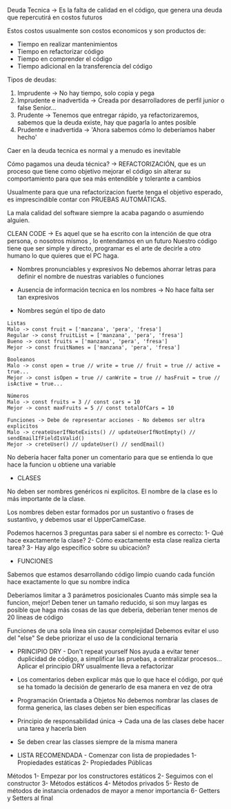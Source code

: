 Deuda Tecnica -> Es la falta de calidad en el código, que genera una deuda que repercutirá en costos futuros

Estos costos usualmente son costos economicos y son productos de:

- Tiempo en realizar mantenimientos
- Tiempo en refactorizar código
- Tiempo en comprender el código
- Tiempo adicional en la transferencia del código

Tipos de deudas:

1. Imprudente -> No hay tiempo, solo copia y pega
2. Imprudente e inadvertida -> Creada por desarrolladores de perfil junior o false Senior...
3. Prudente -> Tenemos que entregar rápido, ya refactorizaremos, sabemos que la deuda existe, hay que pagarla lo antes posible
4. Prudente e inadvertida -> 'Ahora sabemos cómo lo deberíamos haber hecho'

Caer en la deuda tecnica es normal y a menudo es inevitable

Cómo pagamos una deuda técnica? -> REFACTORIZACIÓN, que es un proceso que tiene como objetivo mejorar el código sin alterar su comportamiento para que sea más entendible y tolerante a cambios

Usualmente para que una refactorizacion fuerte tenga el objetivo esperado, es imprescindible contar con PRUEBAS AUTOMÁTICAS.

La mala calidad del software siempre la acaba pagando o asumiendo alguien.

CLEAN CODE -> Es aquel que se ha escrito con la intención de que otra persona, o nosotros mísmos , lo entendamos en un futuro
Nuestro código tiene que ser simple y directo, programar es el arte de decirle a otro humano lo que quieres que el PC haga.

- Nombres pronunciables y expresivos
  No debemos ahorrar letras para definir el nombre de nuestras variables o funciones

- Ausencia de información tecnica en los nombres -> No hace falta ser tan expresivos

- Nombres según el tipo de dato

```
Listas
Malo -> const fruit = ['manzana', 'pera', 'fresa']
Regular -> const fruitList = ['manzana', 'pera', 'fresa']
Bueno -> const fruits = ['manzana', 'pera', 'fresa']
Mejor -> const fruitNames = ['manzana', 'pera', 'fresa']
```

```
Booleanos
Malo -> const open = true // write = true // fruit = true // active = true...
Mejor -> const isOpen = true // canWrite = true // hasFruit = true // isActive = true...
```

```
Números
Malo -> const fruits = 3 // const cars = 10
Mejor -> const maxFruits = 5 // const totalOfCars = 10
```

```
Funciones -> Debe de representar acciones - No debemos ser ultra explicitos
Malo -> createUserIfNoteExists() // updateUserIfNotEmpty() // sendEmailIfFieldIsValid()
Mejor -> creteUser() // updateUser() // sendEmail()
```

No debería hacer falta poner un comentario para que se entienda lo que hace la funcion u obtiene una variable

- CLASES

No deben ser nombres genéricos ni explicitos. El nombre de la clase es lo más importante de la clase.

Los nombres deben estar formados por un sustantivo o frases de sustantivo, y debemos usar el UpperCamelCase.

Podemos hacernos 3 preguntas para saber si el nombre es correcto:
1- Qué hace exactamente la clase?
2- Cómo exactamente esta clase realiza cierta tarea?
3- Hay algo específico sobre su ubicación?

- FUNCIONES

Sabemos que estamos desarrollando código limpio cuando cada función hace exactamente lo que su nombre indica

Deberíamos limitar a 3 parámetros posicionales
Cuanto más simple sea la funcion, mejor!
Deben tener un tamaño reducido, si son muy largas es posible que haga más cosas de las que debería, deberían tener menos de 20 líneas de código

Funciones de una sola línea sin causar complejidad
Debemos evitar el uso del "else"
Se debe priorizar el uso de la condicional ternaria

- PRINCIPIO DRY - Don't repeat yourself
  Nos ayuda a evitar tener duplicidad de código, a simplificar las pruebas, a centralizar procesos...
  Aplicar el principio DRY usualmente lleva a refactorizar

- Los comentarios deben explicar más que lo que hace el código, por qué se ha tomado la decisión de generarlo de esa manera en vez de otra

- Programación Orientada a Objetos
No debemos nombrar las clases de forma generica, las clases deben ser bien especificas

- Principio de responsabilidad única -> Cada una de las clases debe hacer una tarea y hacerla bien

- Se deben crear las classes siempre de la misma manera

- LISTA RECOMENDADA -
Comenzar con lista de propiedades
1- Propiedades estáticas
2- Propiedades Públicas

Métodos
1- Empezar por los constructores estáticos
2- Seguimos con el constructor
3- Métodos estáticos
4- Métodos privados
5- Resto de métodos de instancia ordenados de mayor a menor importancia
6- Getters y Setters al final



